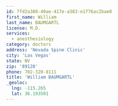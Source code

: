 ```yaml
---
id: 7fd2a308-40ae-417e-a383-e1f76ac2bae0
first_name: William
last_name: BAUMGARTL
license: M.D.
services:
  - anesthesiology
category: doctors
address: 'Nevada Spine Clinic'
city: 'Las Vegas'
state: NV
zip: '89128'
phone: 702-320-8111
title: 'William BAUMGARTL'
_geoloc:
  lng: -115.265
  lat: 36.193501
---
```

